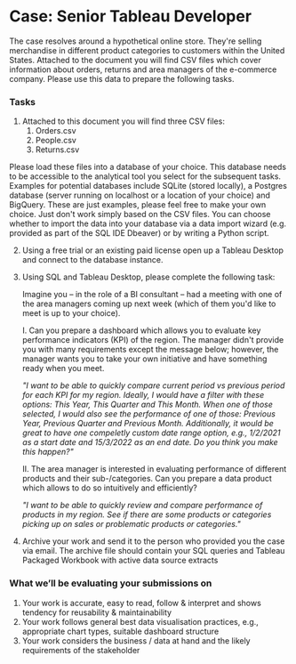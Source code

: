 # Case: Senior Tableau Developer
The case resolves around a hypothetical online store. They're selling merchandise
in different product categories to customers within the United States. Attached to the document you will find CSV files
which cover information about orders, returns and area managers of the e-commerce company. Please use this data
to prepare the following tasks.

### Tasks

1. Attached to this document you will find three CSV files:
    1. Orders.csv
    2. People.csv
    3. Returns.csv

Please load these files into a database of your choice. This database needs to be accessible to the analytical tool you select for the subsequent tasks. 
Examples for potential databases include SQLite (stored locally), a Postgres database (server running on localhost or a location of your choice) and BigQuery. These are just examples, please feel free to make your own choice. Just
don't work simply based on the CSV files. You can choose whether to import the data into your database via a data import wizard (e.g. provided as part of the SQL IDE Dbeaver) or by writing a Python script.


2. Using a free trial or an existing paid license open up a Tableau Desktop and connect to the database instance.


3. Using SQL and Tableau Desktop, please complete the following task:

   Imagine you – in the role of a BI consultant – had a meeting with one of the area managers coming up next week (which of them you'd like to meet is up to your choice). 

   I. Can you prepare a dashboard which allows you to evaluate key performance indicators (KPI) of the region. The manager didn't provide you with many requirements except the message below; however, the manager wants you to take your own initiative and have something ready when you meet.


    _"I want to be able to quickly compare current period vs previous period for each KPI for my region. Ideally, I would have a filter with these options: This Year, This Quarter and This Month. When one of those selected, I would also see the performance of one of those: Previous Year, Previous Quarter and Previous Month. Additionally, it would be great to have one compeletly custom date range option, e.g., 1/2/2021 as a start date and 15/3/2022 as an end date. Do you think you make this happen?"_


   II. The area manager is interested in evaluating performance of different products and their sub-/categories. Can you prepare a data product which allows to do so intuitively and efficiently?


    _"I want to be able to quickly review and compare performance of products in my region. See if there are some products or categories picking up on sales or problematic products or categories."_

4. Archive your work and send it to the person who provided you the case via email. The archive file should contain your SQL queries and Tableau Packaged Workbook with active data source extracts
   
### What we’ll be evaluating your submissions on

1. Your work is accurate, easy to read, follow & interpret and shows tendency for reusability & maintainability
2. Your work follows general best data visualisation practices, e.g., appropriate chart types, suitable dashboard structure
3. Your work considers the business / data at hand and the likely requirements of the stakeholder

